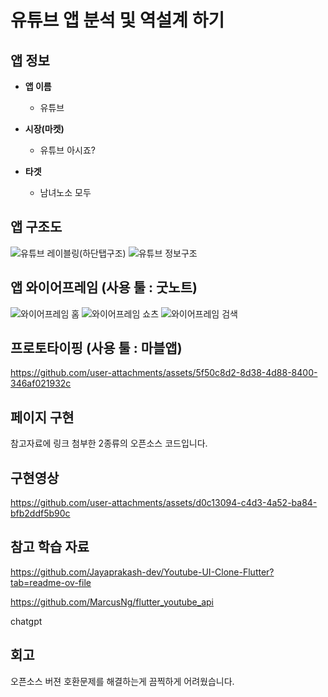 # 유튜브 앱 분석 및 역설계 하기        

## 앱 정보

- **앱 이름** 

  - 유튜브   

- **시장(마켓)**  

  - 유튜브 아시죠?   

- **타겟**  

  - 남녀노소 모두      



## 앱 구조도
![유튜브 레이블링(하단탭구조)](https://github.com/user-attachments/assets/05f144a4-132f-47a6-bfd5-f17ece916d37)
![유튜브 정보구조](https://github.com/user-attachments/assets/b7b7ad26-8f5e-473a-9119-3c7b747df052)





## 앱 와이어프레임 (사용 툴 : 굿노트)
![와이어프레임 홈](https://github.com/user-attachments/assets/2816386c-6777-4358-a5d7-d8a1c414d8e6)
![와이어프레임 쇼츠](https://github.com/user-attachments/assets/a925228d-554c-484c-9571-d2dcdf1a3791)
![와이어프레임 검색](https://github.com/user-attachments/assets/a785d2b4-f5ca-4a13-90b0-fc97fef86f6f)




## 프로토타이핑 (사용 툴 : 마블앱)



https://github.com/user-attachments/assets/5f50c8d2-8d38-4d88-8400-346af021932c




## 페이지 구현
참고자료에 링크 첨부한 2종류의 오픈소스 코드입니다.



## 구현영상 



https://github.com/user-attachments/assets/d0c13094-c4d3-4a52-ba84-bfb2ddf5b90c





## 참고 학습 자료 
https://github.com/Jayaprakash-dev/Youtube-UI-Clone-Flutter?tab=readme-ov-file


https://github.com/MarcusNg/flutter_youtube_api

chatgpt


## 회고
오픈소스 버젼 호환문제를 해결하는게 끔찍하게 어려웠습니다.
